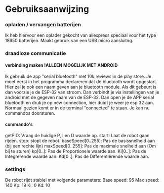 # Gebruiksaanwijzing

### opladen / vervangen batterijen
Ik heb hiervoor een oplader gekocht van aliexpress speciaal voor het type 18650 batterijen.
Maakt gebruik van een USB micro aansluitng.

### draadloze communicatie
#### verbinding maken **!ALLEEN MOGELIJK MET ANDROID** 
Ik gebruik de app "serial bluetooth" met 10k reviews in de play store.
Je moet eerst in het programma declareren dat de bluetooth wordt opgestart. Hier zal je ook een naam geven aan je bluetooth module.
Als dit gebeurt is dan voorzie je de ESP-32 van stroom.
Dan verbindt je via instellingen van je android met de gegeven naam van de ESP-32.
Dan open je de APP serial bluetooth en druk je op new connection, hier duidt je weer je esp 32 aan.
Normaal gezien komt er in de terminal "connected" te staan.
Je kan nu commandos doorsturen.

#### commando's
getPID: Vraag de huidige P, I en D waarde op.
start: Laat de robot gaan rijden.
stop: stopt de robot.
baseSpeed[0..255]: Pas de basissnelheid aan (bij een rechte lijn)
maxSpeed[0..255]: Pas de maximale snelheid aan (Om bij te sturen)
kp[0..]: Pas de Proportionele waarde aan.
Ki[0..]: Pas de Integrerende waarde aan.
Kd[0..]: Pas de Differentiërende waarde aan.

### settings
De robot rijdt stabiel met volgende parameters:
Base speed: 95
Max speed: 140
Kp: 19
Ki: 0
Kd: 10
